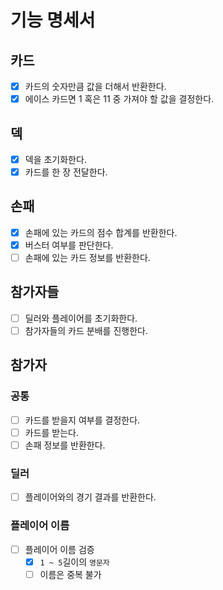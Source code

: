 # 기능 명세서

## 카드

- [x] 카드의 숫자만큼 값을 더해서 반환한다.
- [x] 에이스 카드면 1 혹은 11 중 가져야 할 값을 결정한다.

## 덱

- [x] 덱을 초기화한다.
- [x] 카드를 한 장 전달한다.

## 손패

- [x] 손패에 있는 카드의 점수 합계를 반환한다.
- [x] 버스터 여부를 판단한다.
- [ ] 손패에 있는 카드 정보를 반환한다.

## 참가자들

- [ ] 딜러와 플레이어를 초기화한다.
- [ ] 참가자들의 카드 분배를 진행한다.

## 참가자

### 공통

- [ ] 카드를 받을지 여부를 결정한다.
- [ ] 카드를 받는다.
- [ ] 손패 정보를 반환한다.

### 딜러

- [ ] 플레이어와의 경기 결과를 반환한다.

### 플레이어 이름
- [ ] 플레이어 이름 검증
  - [x] `1 ~ 5`길이의 `영문자`
  - [ ] 이름은 중복 불가
